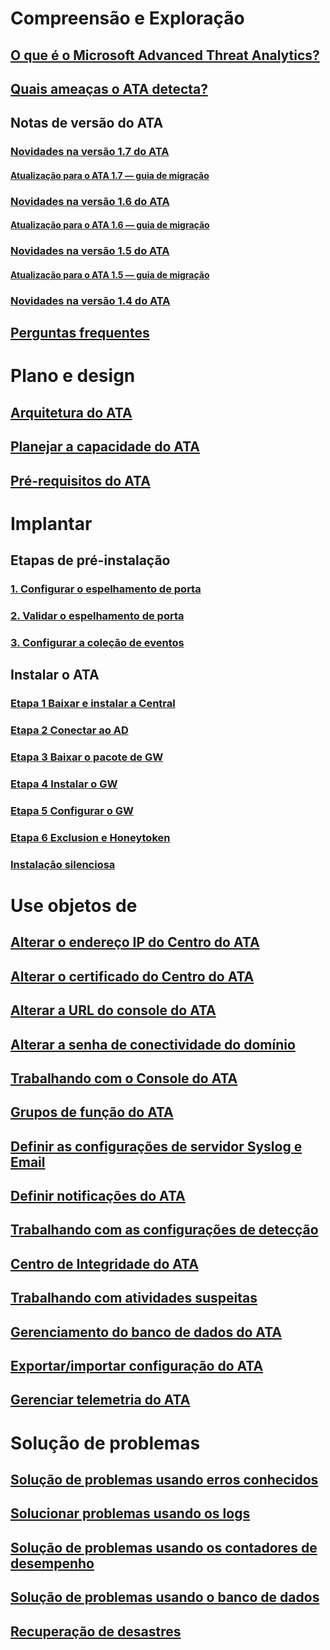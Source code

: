 # Compreensão e Exploração
## [O que é o Microsoft Advanced Threat Analytics?](/advanced-threat-analytics/understand-explore/what-is-ata)
## [Quais ameaças o ATA detecta?](/advanced-threat-analytics/understand-explore/ata-threats)
## Notas de versão do ATA
### [Novidades na versão 1.7 do ATA](/advanced-threat-analytics/understand-explore/whats-new-version-1.7)
#### [Atualização para o ATA 1.7 — guia de migração](/advanced-threat-analytics/understand-explore/ata-update-1.7-migration-guide)
### [Novidades na versão 1.6 do ATA](/advanced-threat-analytics/understand-explore/whats-new-version-1.6)
#### [Atualização para o ATA 1.6 — guia de migração](/advanced-threat-analytics/understand-explore/ata-update-1.6-migration-guide)
### [Novidades na versão 1.5 do ATA](/advanced-threat-analytics/understand-explore/whats-new-version-1.5)
#### [Atualização para o ATA 1.5 — guia de migração](/advanced-threat-analytics/understand-explore/ata-update-1.5-migration-guide)
### [Novidades na versão 1.4 do ATA](/advanced-threat-analytics/understand-explore/whats-new-version-1.4)
## [Perguntas frequentes](/advanced-threat-analytics/understand-explore/ata-technical-faq)
# Plano e design
## [Arquitetura do ATA](ata-architecture.md)
## [Planejar a capacidade do ATA](ata-capacity-planning.md)
## [Pré-requisitos do ATA](ata-prerequisites.md)
# Implantar
## Etapas de pré-instalação
### [1. Configurar o espelhamento de porta](/advanced-threat-analytics/deploy-use/configure-port-mirroring)
### [2. Validar o espelhamento de porta](/advanced-threat-analytics/deploy-use/validate-port-mirroring)
### [3. Configurar a coleção de eventos](/advanced-threat-analytics/deploy-use/configure-event-collection)
## Instalar o ATA
### [Etapa 1 Baixar e instalar a Central](/advanced-threat-analytics/deploy-use/install-ata-step1)
### [Etapa 2 Conectar ao AD](/advanced-threat-analytics/deploy-use/install-ata-step2)
### [Etapa 3 Baixar o pacote de GW](/advanced-threat-analytics/deploy-use/install-ata-step3)
### [Etapa 4 Instalar o GW](/advanced-threat-analytics/deploy-use/install-ata-step4)
### [Etapa 5 Configurar o GW](/advanced-threat-analytics/deploy-use/install-ata-step5)
### [Etapa 6 Exclusion e Honeytoken](/advanced-threat-analytics/deploy-use/install-ata-step6)
### [Instalação silenciosa](/advanced-threat-analytics/deploy-use/ata-silent-installation)
# Use objetos de
## [Alterar o endereço IP do Centro do ATA](/advanced-threat-analytics/deploy-use/modifying-ata-config-centerip)
## [Alterar o certificado do Centro do ATA](/advanced-threat-analytics/deploy-use/modifying-ata-config-centercert)
## [Alterar a URL do console do ATA](/advanced-threat-analytics/deploy-use/modifying-ata-config-consoleurl)
## [Alterar a senha de conectividade do domínio](/advanced-threat-analytics/deploy-use/modifying-ata-config-dcpassword)
## [Trabalhando com o Console do ATA](/advanced-threat-analytics/deploy-use/working-with-ata-console)
## [Grupos de função do ATA](/advanced-threat-analytics/deploy-use/ata-role-groups)
## [Definir as configurações de servidor Syslog e Email](/advanced-threat-analytics/deploy-use/setting-syslog-email-server-settings)
## [Definir notificações do ATA](/advanced-threat-analytics/deploy-use/setting-ata-alerts)
## [Trabalhando com as configurações de detecção](/advanced-threat-analytics/deploy-use/working-with-detection-settings)
## [Centro de Integridade do ATA](/advanced-threat-analytics/deploy-use/ata-health-center)
## [Trabalhando com atividades suspeitas](/advanced-threat-analytics/deploy-use/working-with-suspicious-activities)
## [Gerenciamento do banco de dados do ATA](/advanced-threat-analytics/deploy-use/ata-database-management)
## [Exportar/importar configuração do ATA](/advanced-threat-analytics/deploy-use/ata-configuration-file)
## [Gerenciar telemetria do ATA](/advanced-threat-analytics/deploy-use/manage-telemetry-settings)
# Solução de problemas
## [Solução de problemas usando erros conhecidos](/advanced-threat-analytics/troubleshoot/troubleshooting-ata-known-errors)
## [Solucionar problemas usando os logs](/advanced-threat-analytics/troubleshoot/troubleshooting-ata-using-logs)
## [Solução de problemas usando os contadores de desempenho](/advanced-threat-analytics/troubleshoot/troubleshooting-ata-using-perf-counters)
## [Solução de problemas usando o banco de dados](/advanced-threat-analytics/troubleshoot/troubleshooting-ata-using-ata-database)
## [Recuperação de desastres](/advanced-threat-analytics/troubleshoot/disaster-recovery)


<!--HONumber=Feb17_HO2-->


